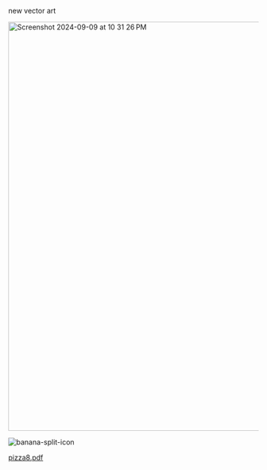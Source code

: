 new vector art

<img width="823" alt="Screenshot 2024-09-09 at 10 31 26 PM" src="https://github.com/user-attachments/assets/7fe3307d-f195-4a1c-b9d8-ad689eab5829">


![banana-split-icon](https://github.com/user-attachments/assets/8bf2305b-39b4-4074-8aaa-c7fd97f5cc18)

[pizza8.pdf](https://github.com/user-attachments/files/16938991/pizza8.pdf)


